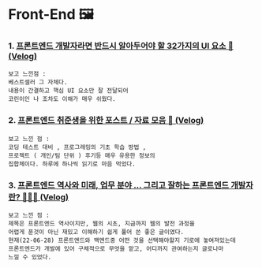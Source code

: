 # Front-End 🖼️

### 1. <a href="https://velog.io/@oneook/%ED%94%84%EB%A1%A0%ED%8A%B8%EC%97%94%EB%93%9C-%EA%B0%9C%EB%B0%9C%EC%9E%90%EB%9D%BC%EB%A9%B4-%EB%B0%98%EB%93%9C%EC%8B%9C-%EC%95%8C%EC%95%84%EB%91%90%EC%96%B4%EC%95%BC-%ED%95%A0-32%EA%B0%80%EC%A7%80%EC%9D%98-UI-%EC%9A%94%EC%86%8C-%EB%B2%88%EC%97%AD">프론트엔드 개발자라면 반드시 알아두어야 할 32가지의 UI 요소 🎨 (Velog) </a>
    보고 느낀점 : 
    베스트셀러 그 자체다.
    내용이 간결하고 핵심 UI 요소만 잘 전달되어
    코린이인 나 조차도 이해가 매우 쉬웠다.

### 2. <a href="https://velog.io/@sylagape1231/%ED%94%84%EB%A1%A0%ED%8A%B8%EC%97%94%EB%93%9C-%EC%B7%A8%EC%A4%80%EC%83%9D%EC%9D%84-%EC%9C%84%ED%95%9C-%EA%B2%8C%EC%8B%9C%EA%B8%80%EC%9E%90%EB%A3%8C-%EB%AA%A8%EC%9D%8C">프론트엔드 취준생을 위한 포스트 / 자료 모음 📄 (Velog) </a>
    보고 느낀 점 : 
    코딩 테스트 대비 , 프로그래밍의 기초 학습 방법 ,
    프로젝트 ( 개인/팀 단위 ) 후기등 매우 유용한 정보의
    집합체이다. 하루에 하나씩 읽기로 마음 먹었다.
    
### 3. <a href="https://velog.io/@teo/frontend">프론트엔드 역사와 미래, 업무 분야 ... 그리고 잘하는 프론트엔드 개발자란? 👨🏻‍🚀 (Velog)</a>
    보고 느낀 점 :
    제목은 프론트엔드 역사이지만, 웹의 시초, 지금까지 웹의 발전 과정을
    어렵게 푼것이 아닌 재밌고 이해하기 쉽게 풀어 쓴 좋은 글이였다.
    현재(22-06-28) 프론트엔드와 백엔드중 어떤 것을 선택해야할지 기로에 놓여져있는데
    프론트엔드가 개발에 있어 구체적으로 무엇을 맡고, 어디까지 관여하는지 글로나마
    느낄 수 있었다.


